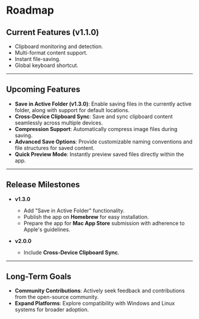 # Roadmap

## Current Features (v1.1.0)
- Clipboard monitoring and detection.
- Multi-format content support.
- Instant file-saving.
- Global keyboard shortcut.

---

## Upcoming Features
- **Save in Active Folder (v1.3.0)**: Enable saving files in the currently active folder, along with support for default locations.
- **Cross-Device Clipboard Sync**: Save and sync clipboard content seamlessly across multiple devices.
- **Compression Support**: Automatically compress image files during saving.
- **Advanced Save Options**: Provide customizable naming conventions and file structures for saved content.
- **Quick Preview Mode**: Instantly preview saved files directly within the app.

---

## Release Milestones

- **v1.3.0**
  - Add "Save in Active Folder" functionality.
  - Publish the app on **Homebrew** for easy installation.
  - Prepare the app for **Mac App Store** submission with adherence to Apple's guidelines.

- **v2.0.0**
  - Include **Cross-Device Clipboard Sync**.

---

## Long-Term Goals
- **Community Contributions**: Actively seek feedback and contributions from the open-source community.
- **Expand Platforms**: Explore compatibility with Windows and Linux systems for broader adoption.
